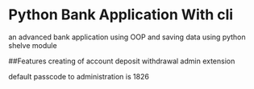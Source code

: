 # Python Bank Application With cli
an advanced bank application using OOP and saving data using python shelve module

##Features
creating of account
deposit
withdrawal
admin extension

default passcode to administration is 1826
